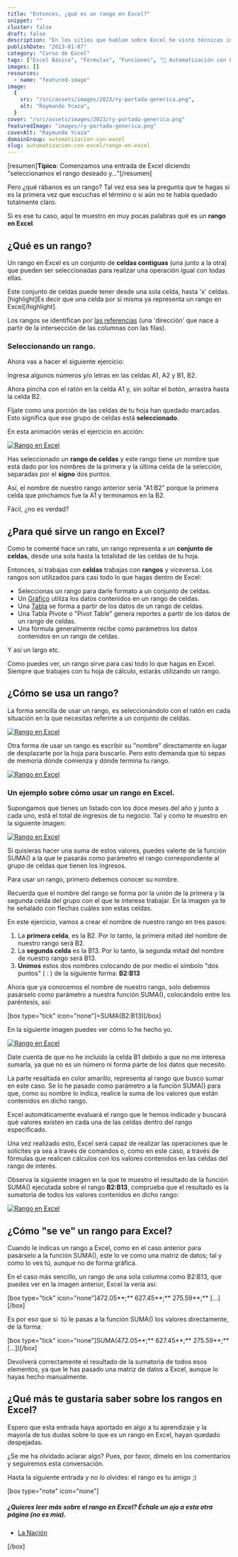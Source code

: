 ```yaml
---
title: "Entonces, ¿qué es un rango en Excel?"
snippet: ""
cluster: false
draft: false
description: "En los sitios que hablan sobre Excel he visto técnicas increíbles que nos ayudan mucho. Pero casi no hablan sobre lo que es un rango en Excel. ¡Veamos!"
publishDate: "2013-01-07"
category: "Curso de Excel"
tags: ["Excel Básico", "Fórmulas", "Funciones", "🤖 Automatización con Excel"]
images: []
resources:
  - name: "featured-image"
image:
  {
    src: "/src/assets/images/2023/ry-portada-generica.png",
    alt: "Raymundo Ycaza",
  }
cover: "/src/assets/images/2023/ry-portada-generica.png"
featuredImage: "images/ry-portada-generica.png"
coverAlt: "Raymundo Ycaza"
domainGroup: automatizacion-con-excel
slug: automatizacion-con-excel/rango-en-excel
---
```


\[resumen\]**Típico**: Comenzamos una entrada de Excel diciendo "seleccionamos el rango deseado y..."\[/resumen\]

Pero ¿qué rábanos es un rango? Tal vez esa sea la pregunta que te hagas si es la primera vez que escuchas el término o si aún no te había quedado totalmente claro.

Si es ese tu caso, aquí te muestro en muy pocas palabras qué es un **rango en Excel**.

## ¿Qué es un rango?

Un rango en Excel es un conjunto de **celdas contiguas** (una junto a la otra) que pueden ser seleccionadas para realizar una operación igual con todas ellas.

Este conjunto de celdas puede tener desde una sola celda, hasta 'x' celdas. \[highlight\]Es decir que una celda por sí misma ya representa un rango en Excel\[/highlight\].

Los rangos se identifican por [las referencias](http://raymundoycaza.com/excel-basico/que-es-la-referencia) (una 'dirección' que nace a partir de la intersección de las columnas con las filas).

### Seleccionando un rango.

Ahora vas a hacer el siguiente ejercicio:

Ingresa algunos números y/o letras en las celdas A1, A2 y B1, B2.

Ahora pincha con el ratón en la celda A1 y, sin soltar el botón, arrastra hasta la celda B2.

Fíjate como una porción de las celdas de tu hoja han quedado marcadas. Esto significa que ese grupo de celdas está **seleccionado**.

En esta animación verás el ejercicio en acción:

[![Rango en Excel](/src/assets/images/2023/rango-en-excel1.gif)](http://raymundoycaza.com/wp-content/uploads/rango-en-excel1.gif)

Has seleccionado un **rango de celdas** y este rango tiene un nombre que está dado por los nombres de la primera y la última celda de la selección, separadas por el **signo** dos puntos.

Así, el nombre de nuestro rango anterior sería "A1:B2" porque la primera celda que pinchamos fue la A1 y terminamos en la B2.

Fácil, ¿no es verdad?

## ¿Para qué sirve un rango en Excel?

Como te comenté hace un rato, un rango representa a un **conjunto de celdas**, desde una sola hasta la totalidad de las celdas de tu hoja.

Entonces, si trabajas con **celdas** trabajas con **rangos** y viceversa. Los rangos son utilizados para casi todo lo que hagas dentro de Excel:

- Seleccionas un rango para darle formato a un conjunto de celdas.
- Un [Gráfico](http://raymundoycaza.com/aprendiendo-excel/como-crear-un-grafico-en-excel) utiliza los datos contenidos en un rango de celdas.
- Una [Tabla](http://raymundoycaza.com/aprendiendo-excel/crear-tablas-en-excel-paso-a-paso) se forma a partir de los datos de un rango de celdas.
- Una Tabla Pivote o "Pivot Table" genera reportes a partir de los datos de un rango de celdas.
- Una fórmula generalmente recibe como parámetros los datos contenidos en un rango de celdas.

Y así un largo etc.

Como puedes ver, un rango sirve para casi todo lo que hagas en Excel. Siempre que trabajes con tu hoja de cálculo, estarás utilizando un rango.

## ¿Cómo se usa un rango?

La forma sencilla de usar un rango, es seleccionándolo con el ratón en cada situación en la que necesitas referirte a un conjunto de celdas.

[![Rango en Excel](/src/assets/images/2023/rango-en-excel_seleccion1.gif)](http://raymundoycaza.com/wp-content/uploads/rango-en-excel_seleccion1.gif)

Otra forma de usar un rango es escribir su "nombre" directamente en lugar de desplazarte por la hoja para buscarlo. Pero esto demanda que tú sepas de memoria dónde comienza y dónde termina tu rango.

[![Rango en Excel](/src/assets/images/2023/rango-en-excel_escritura1.gif)](http://raymundoycaza.com/wp-content/uploads/rango-en-excel_escritura1.gif)

### Un ejemplo sobre cómo usar un rango en Excel.

Supongamos que tienes un listado con los doce meses del año y junto a cada uno, está el total de ingresos de tu negocio. Tal y como te muestro en la siguiente imagen:

[![Rango en Excel](/src/assets/images/2023/rango-en-excel-0000671.png)](http://raymundoycaza.com/wp-content/uploads/rango-en-excel-0000671.png)

Si quisieras hacer una suma de estos valores, puedes valerte de la función SUMA() a la que le pasarás como parámetro el rango correspondiente al grupo de celdas que tienen los ingresos.

Para usar un rango, primero debemos conocer su nombre.

Recuerda que el nombre del rango se forma por la unión de la primera y la segunda celda del grupo con el que te interese trabajar. En la imagen ya te he señalado con flechas cuáles son estas celdas.

En este ejercicio, vamos a crear el nombre de nuestro rango en tres pasos:

1. La **primera celda**, es la B2. Por lo tanto, la primera mitad del nombre de nuestro rango será B2.
2. La **segunda celda** es la B13. Por lo tanto, la segunda mitad del nombre de nuestro rango será B13.
3. **Unimos** estos dos nombres colocando de por medio el símbolo "dos puntos" ( : ) de la siguiente forma: **B2:B13**

Ahora que ya conocemos el nombre de nuestro rango, solo debemos pasárselo como parámetro a nuestra función SUMA(), colocándolo entre los paréntesis, así:

\[box type="tick" icon="none"\]=SUMA(B2:B13)\[/box\]

En la siguiente imagen puedes ver cómo lo he hecho yo.

[![Rango en Excel](/src/assets/images/2023/rango-en-excel-0000681.png)](http://raymundoycaza.com/wp-content/uploads/rango-en-excel-0000681.png)

Date cuenta de que no he incluido la celda B1 debido a que no me interesa sumarla, ya que no es un número ni forma parte de los datos que necesito.

La parte resaltada en color amarillo, representa al rango que busco sumar en este caso. Se lo he pasado como parámetro a la función SUMA() para que, como su nombre lo indica, realice la suma de los valores que están contenidos en dicho rango.

Excel automáticamente evaluará el rango que le hemos indicado y buscará qué valores existen en cada una de las celdas dentro del rango especificado.

Una vez realizado esto, Excel será capaz de realizar las operaciones que le solicites ya sea a través de comandos o, como en este caso, a través de fórmulas que realicen cálculos con los valores contenidos en las celdas del rango de interés.

Observa la siguiente imagen en la que te muestro el resultado de la función SUMA() ejecutada sobre el rango **B2:B13**, comprueba que el resultado es la sumatoria de todos los valores contenidos en dicho rango:

[![Rango en Excel](/src/assets/images/2023/rango-en-excel-0000691.png)](http://raymundoycaza.com/wp-content/uploads/rango-en-excel-0000691.png)

## ¿Cómo "se ve" un rango para Excel?

Cuando le indicas un rango a Excel, como en el caso anterior para pasárselo a la función SUMA(), este lo ve como una matriz de datos; tal y como lo ves tú, aunque no de forma gráfica.

En el caso más sencillo, un rango de una sola columna como B2:B13, que puedes ver en la imagen anterior, Excel la vería así:

\[box type="tick" icon="none"\]472.05**;** 627.45**;** 275.59**;** \[...\]\[/box\]

Es por eso que si  tú le pasas a la función SUMA() los valores directamente, de la forma:

\[box type="tick" icon="none"\]SUMA(472.05**;** 627.45**;** 275.59**;** \[...\])\[/box\]

Devolverá correctamente el resultado de la sumatoria de todos esos elementos, ya que le has pasado una matriz de datos a Excel, aunque lo hayas hecho manualmente.

## ¿Qué más te gustaría saber sobre los rangos en Excel?

Espero que esta entrada haya aportado en algo a tu aprendizaje y la mayoría de tus dudas sobre lo que es un rango en Excel, hayan quedado despejadas.

¿Se me ha olvidado aclarar algo? Pues, por favor, dímelo en los comentarios y seguiremos esta conversación.

Hasta la siguiente entrada y no lo olvides: el rango es tu amigo ;)

\[box type="note" icon="none"\]

##### ¿Quieres leer más sobre el rango en Excel? Échale un ojo a esta otra página (no es mía).

- [La Nación](http://www.lanacion.com.ar/178967-definicion-de-rangos-de-celdas-en-excel)

\[/box\]

